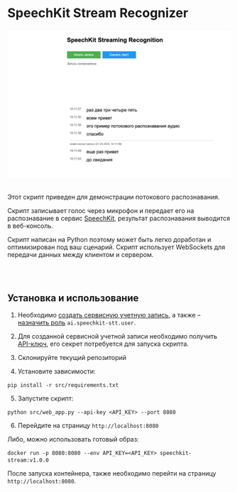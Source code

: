 # SpeechKit Stream Recognizer

<img src="docs/img/title.png" width="600px" alt="Процесс распознавания длинных аудио файлов" />
<br><br>

Этот скрипт приведен для демонстрации потокового распознавания.

Скрипт записывает голос через микрофон и передает его на распознавание в сервис [SpeechKit](https://yandex.cloud/ru/services/speechkit), результат распознавания выводится в веб-консоль.

Скрипт написан на Python поэтому может быть легко доработан и оптимизирован под ваш сценарий.
Скрипт использует WebSockets для передачи данных между клиентом и сервером.

<br><br>

## Установка и использование


1) Необходимо [создать сервисную учетную запись](https://yandex.cloud/ru/docs/iam/operations/sa/create), а также – [назначить роль](https://yandex.cloud/ru/docs/iam/operations/sa/assign-role-for-sa) `ai.speechkit-stt.user`. 

2) Для созданной сервисной учетной записи необходимо получить [API-ключ](https://yandex.cloud/ru/docs/iam/operations/authentication/manage-api-keys#create-api-key), его секрет потребуется для запуска скрипта.

3) Склонируйте текущий репозиторий

4) Установите зависимости:
```
pip install -r src/requirements.txt
```
5) Запустите скрипт:
```
python src/web_app.py --api-key <API_KEY> --port 8080
```
6) Перейдите на страницу `http://localhost:8080`

Либо, можно использовать готовый образ:

```
docker run -p 8080:8080 --env API_KEY=<API_KEY> speechkit-stream:v1.0.0
```

После запуска контейнера, также необходимо перейти на страницу `http://localhost:8080`.
